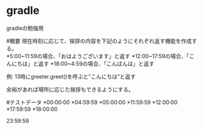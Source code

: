 # gradle
gradleの勉強用

#概要
現在時刻に応じて、挨拶の内容を下記のようにそれぞれ返す機能を作成する。  
*5:00~11:59の場合、「おはようございます」と返す
*12:00~17:59の場合、「こんにちは」と返す
*18:00~4:59の場合、「こんばんは」と返す  

例: 13時にgreeter.greet()を呼ぶと”こんにちは”と返す  
  
余裕があれば場所に応じた挨拶もできるようにする。 




#テストデータ
*00:00:00
*04:59:59
*05:00:00
*11:59:59
*12:00:00
*17:59:59
*18:00:00




23:59:59


